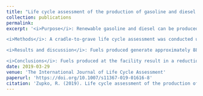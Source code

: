 ```yaml
---
title: "Life cycle assessment of the production of gasoline and diesel from forest residues using integrated hydropyrolysis and hydroconversion"
collection: publications
permalink: 
excerpt: '<i>Purpose</i>: Renewable gasoline and diesel can be produced through integrated hydropyrolysis and hydroconversion (IH2) using renewable feedstocks such as woody biomass from logging residues. This study assesses the potential environmental impacts of IH2 process fuels manufactured in Ontonagon, Michigan, to determine their environmental impacts and if these manufactured fuels will meet Renewable Fuel Standards (RFS) requirements. The energy return on investment (EROI) is also calculated for comparison to other renewable fuels.<br />

<i>Methods</i>: A cradle-to-grave life cycle assessment was conducted using regional forestry, timber harvest, and transportation data from the region. Regional geographic data was used to determine service areas that may provide woody biomass. The service areas were then developed into inventory data based upon the type and distribution of potential woody biomass feedstocks. Survey data from loggers in the region were used to ensure that harvest types were allocated in accordance with regional activity. Remaining inventory items were derived from existing data in the literature or existing life cycle inventory databases. This study uses a functional unit of one megajoule of gasoline or diesel produced using the IH2 process and assessed several environmental indicators as well as EROI.<br />

<i>Results and discussion</i>: Fuels produced generate approximately 88% less greenhouse gas (GHG) emissions compared to petroleum fuels given RFS assumptions. Manufacturing and transportation of feedstocks accounts for 92.19% of energy used in production giving a calculated EROI of 4.19 and 4.31 per kilogram of diesel and gasoline, respectively. Pessimistic estimates of soil organic carbon (SOC) loss result in GHG emissions that are approximately 83% lower. If a 1:0.5 displacement ratio of IH2 fuels is considered, the GHG emissions are about 76% lower without SOC loss and 66% lower with. This study demonstrates that while environmental impacts and EROI are sensitive to site selection and SOC estimates, there is a sufficient GHG emission reduction such that IH2 fuels are capable of meeting regulatory requirements.<br />

<i>Conclusions</i>: Fuels produced at the facility result in a reduction in GHG emissions, but better site selection may result in less fuel being used in transportation. Reducing the quantity of electricity needed in n-th–generation facilities would also reduce environmental impacts while improving the EROI. The energy mix used to supply IH2 facilities should also be considered during the planning process. Finally, future research may be needed to ensure feedstocks recovered from logging operations match expectations.'
date: 2019-03-29
venue: 'The International Journal of Life Cycle Assessment'
paperurl: 'https://doi.org/10.1007/s11367-019-01616-8'
citation: 'Zupko, R. (2019). Life cycle assessment of the production of gasoline and diesel from forest residues using integrated hydropyrolysis and hydroconversion. <i>The International Journal of Life Cycle Assessment</i>, 24(10), 1793-1804.'
---
```

